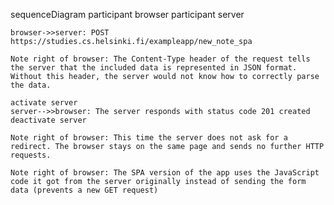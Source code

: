 sequenceDiagram
participant browser
participant server

    browser->>server: POST https://studies.cs.helsinki.fi/exampleapp/new_note_spa

    Note right of browser: The Content-Type header of the request tells the server that the included data is represented in JSON format. Without this header, the server would not know how to correctly parse the data.

    activate server
    server-->>browser: The server responds with status code 201 created
    deactivate server

    Note right of browser: This time the server does not ask for a redirect. The browser stays on the same page and sends no further HTTP requests.

    Note right of browser: The SPA version of the app uses the JavaScript code it got from the server originally instead of sending the form data (prevents a new GET request)
